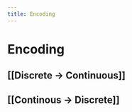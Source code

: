 ```yaml
---
title: Encoding
---
```


# Encoding

## [[Discrete -> Continuous]]

## [[Continous -> Discrete]]








































